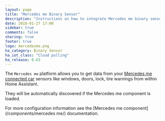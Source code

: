 ```yaml
---
layout: page
title: "Mercedes me Binary Sensor"
description: "Instructions on how to integrate Mercedes me binary sensors into Home Assistant."
date: 2018-01-27 17:00
sidebar: true
comments: false
sharing: true
footer: true
logo: mercedesme.png
ha_category: Binary Sensor
ha_iot_class: "Cloud polling"
ha_release: 0.63
---
```


The `Mercedes me` platform allows you to get data from your [Mercedes me connected car](https://www.mercedes-benz.com/en/mercedes-me/) sensors like windows, doors, lock, tire warnings from within Home Assistant.

They will be automatically discovered if the Mercedes me component is loaded.

For more configuration information see the [Mercedes me component](/components/mercedes me/) documentation.
